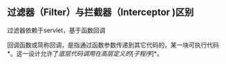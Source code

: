 ## 过滤器（Filter）与拦截器（Interceptor \)区别

过滤器依赖于servlet，基于函数回调

回调函数或简称回调，是指通过函数参数传递到其它代码的，某一块可执行代码*。这一设计允许了*底层代码调用在高层定义的*[*子程序*]*。